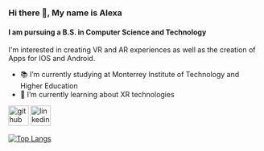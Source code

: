<!--
**AlexaBF/AlexaBF** is a ✨ _special_ ✨ repository because its `README.md` (this file) appears on your GitHub profile.

Here are some ideas to get you started:

- 🔭 I’m currently working on ...
- 🌱 I’m currently learning about XR technologies
- 👯 I’m looking to collaborate on ...
- 🤔 I’m looking for help with ...
- 💬 Ask me about ...
- 📫 How to reach me: ...
- 😄 Pronouns: ...
- ⚡ Fun fact: ...
-->
### Hi there 👋, My name is Alexa
#### I am pursuing a B.S. in Computer Science and Technology

I'm interested in creating VR and AR experiences as well as the creation of Apps for IOS and Android.

- 📚 I’m currently studying at Monterrey Institute of Technology and Higher Education
- 🌱 I’m currently learning about XR technologies


[<img src='https://cdn.jsdelivr.net/npm/simple-icons@3.0.1/icons/github.svg' alt='github' height='40'>](https://github.com/AlexaBF)  [<img src='https://cdn.jsdelivr.net/npm/simple-icons@3.0.1/icons/linkedin.svg' alt='linkedin' height='40'>](https://www.linkedin.com/in/Alexa-BF)  
 
[![Top Langs](https://github-readme-stats.vercel.app/api/top-langs/?username=AlexaBF&layout=compact)](https://github.com/anuraghazra/github-readme-stats)
